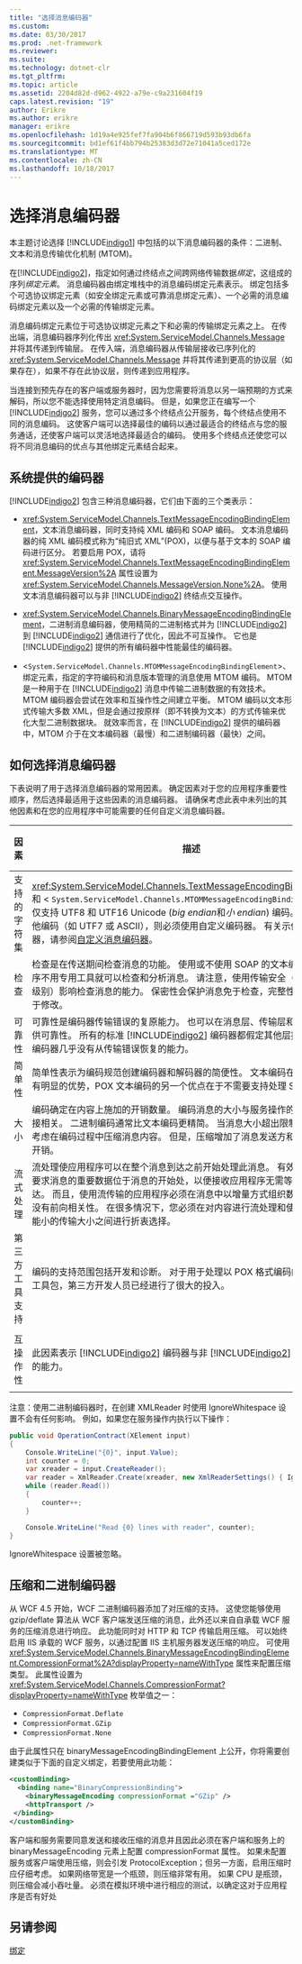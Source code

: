 ```yaml
---
title: "选择消息编码器"
ms.custom: 
ms.date: 03/30/2017
ms.prod: .net-framework
ms.reviewer: 
ms.suite: 
ms.technology: dotnet-clr
ms.tgt_pltfrm: 
ms.topic: article
ms.assetid: 2204d82d-d962-4922-a79e-c9a231604f19
caps.latest.revision: "19"
author: Erikre
ms.author: erikre
manager: erikre
ms.openlocfilehash: 1d19a4e925fef7fa904b6f866719d593b93db6fa
ms.sourcegitcommit: bd1ef61f4bb794b25383d3d72e71041a5ced172e
ms.translationtype: MT
ms.contentlocale: zh-CN
ms.lasthandoff: 10/18/2017
---
```

# <a name="choosing-a-message-encoder"></a>选择消息编码器
本主题讨论选择 [!INCLUDE[indigo1](../../../../includes/indigo1-md.md)] 中包括的以下消息编码器的条件：二进制、文本和消息传输优化机制 (MTOM)。  
  
 在[!INCLUDE[indigo2](../../../../includes/indigo2-md.md)]，指定如何通过终结点之间跨网络传输数据*绑定*，这组成的序列*绑定元素*。 消息编码器由绑定堆栈中的消息编码绑定元素表示。 绑定包括多个可选协议绑定元素（如安全绑定元素或可靠消息绑定元素）、一个必需的消息编码绑定元素以及一个必需的传输绑定元素。  
  
 消息编码绑定元素位于可选协议绑定元素之下和必需的传输绑定元素之上。 在传出端，消息编码器序列化传出 <xref:System.ServiceModel.Channels.Message> 并将其传递到传输层。 在传入端，消息编码器从传输层接收已序列化的 <xref:System.ServiceModel.Channels.Message> 并将其传递到更高的协议层（如果存在），如果不存在此协议层，则传递到应用程序。  
  
 当连接到预先存在的客户端或服务器时，因为您需要将消息以另一端预期的方式来解码，所以您不能选择使用特定消息编码。 但是，如果您正在编写一个 [!INCLUDE[indigo2](../../../../includes/indigo2-md.md)] 服务，您可以通过多个终结点公开服务，每个终结点使用不同的消息编码。 这使客户端可以选择最佳的编码以通过最适合的终结点与您的服务通话，还使客户端可以灵活地选择最适合的编码。 使用多个终结点还使您可以将不同消息编码的优点与其他绑定元素结合起来。  
  
## <a name="system-provided-encoders"></a>系统提供的编码器  
 [!INCLUDE[indigo2](../../../../includes/indigo2-md.md)] 包含三种消息编码器，它们由下面的三个类表示：  
  
-   <xref:System.ServiceModel.Channels.TextMessageEncodingBindingElement>，文本消息编码器，同时支持纯 XML 编码和 SOAP 编码。 文本消息编码器的纯 XML 编码模式称为“纯旧式 XML”(POX)，以便与基于文本的 SOAP 编码进行区分。 若要启用 POX，请将 <xref:System.ServiceModel.Channels.TextMessageEncodingBindingElement.MessageVersion%2A> 属性设置为 <xref:System.ServiceModel.Channels.MessageVersion.None%2A>。 使用文本消息编码器可以与非 [!INCLUDE[indigo2](../../../../includes/indigo2-md.md)] 终结点交互操作。  
  
-   <xref:System.ServiceModel.Channels.BinaryMessageEncodingBindingElement>，二进制消息编码器，使用精简的二进制格式并为 [!INCLUDE[indigo2](../../../../includes/indigo2-md.md)] 到 [!INCLUDE[indigo2](../../../../includes/indigo2-md.md)] 通信进行了优化，因此不可互操作。 它也是 [!INCLUDE[indigo2](../../../../includes/indigo2-md.md)] 提供的所有编码器中性能最佳的编码器。  
  
-   <<!--zz xref:System.ServiceModel.Channels.MTOMMessageEncodingBindingElement -->`System.ServiceModel.Channels.MTOMMessageEncodingBindingElement`>、 绑定元素，指定的字符编码和消息版本管理的消息使用 MTOM 编码。 MTOM 是一种用于在 [!INCLUDE[indigo2](../../../../includes/indigo2-md.md)] 消息中传输二进制数据的有效技术。 MTOM 编码器会尝试在效率和互操作性之间建立平衡。 MTOM 编码以文本形式传输大多数 XML，但是会通过按原样（即不转换为文本）的方式传输来优化大型二进制数据块。 就效率而言，在 [!INCLUDE[indigo2](../../../../includes/indigo2-md.md)] 提供的编码器中，MTOM 介于在文本编码器（最慢）和二进制编码器（最快）之间。  
  
## <a name="how-to-choose-a-message-encoder"></a>如何选择消息编码器  
 下表说明了用于选择消息编码器的常用因素。 确定因素对于您的应用程序重要性顺序，然后选择最适用于这些因素的消息编码器。 请确保考虑此表中未列出的其他因素和在您的应用程序中可能需要的任何自定义消息编码器。  
  
|因素|描述|支持此因素的编码器|  
|------------|-----------------|---------------------------------------|  
|支持的字符集|<xref:System.ServiceModel.Channels.TextMessageEncodingBindingElement>和 <<!--zz xref:System.ServiceModel.Channels.MTOMMessageEncodingBindingElement --> `System.ServiceModel.Channels.MTOMMessageEncodingBindingElement`> 仅支持 UTF8 和 UTF16 Unicode (*big endian*和*小 endian*) 编码。 如果需要其他编码（如 UTF7 或 ASCII），则必须使用自定义编码器。 有关示例自定义编码器，请参阅[自定义消息编码器](http://go.microsoft.com/fwlink/?LinkId=119857)。|Text|  
|检查|检查是在传送期间检查消息的功能。 使用或不使用 SOAP 的文本编码使很多程序不用专用工具就可以检查和分析消息。 请注意，使用传输安全（在消息或传输级别）影响检查消息的能力。 保密性会保护消息免于检查，完整性会保护消息免于修改。|Text|  
|可靠性|可靠性是编码器传输错误的复原能力。 也可以在消息层、传输层和应用程序层提供可靠性。 所有的标准 [!INCLUDE[indigo2](../../../../includes/indigo2-md.md)] 编码器都假定其他层提供可靠性。 编码器几乎没有从传输错误恢复的能力。|无|  
|简单性|简单性表示为编码规范创建编码器和解码器的简便性。 文本编码在简单性方面具有明显的优势，POX 文本编码的另一个优点在于不需要支持处理 SOAP。|文本 (POX)|  
|大小|编码确定在内容上施加的开销数量。 编码消息的大小与服务操作的最大吞吐量直接相关。 二进制编码通常比文本编码更精简。 当消息大小超出限制时，还可以考虑在编码过程中压缩消息内容。 但是，压缩增加了消息发送方和接收方的处理开销。|二进制|  
|流式处理|流处理使应用程序可以在整个消息到达之前开始处理此消息。 有效地使用流处理要求消息的重要数据位于消息的开始处，以便接收应用程序无需等待这些数据到达。 而且，使用流传输的应用程序必须在消息中以增量方式组织数据，以使内容没有前向相关性。 在很多情况下，您必须在对内容进行流处理和使内容具有尽可能小的传输大小之间进行折衷选择。|无|  
|第三方工具支持|编码的支持范围包括开发和诊断。 对于用于处理以 POX 格式编码的消息的库和工具包，第三方开发人员已经进行了很大的投入。|文本 (POX)|  
|互操作性|此因素表示 [!INCLUDE[indigo2](../../../../includes/indigo2-md.md)] 编码器与非 [!INCLUDE[indigo2](../../../../includes/indigo2-md.md)] 服务交互操作的能力。|Text<br /><br /> MTOM（部分）|  
  
注意：使用二进制编码器时，在创建 XMLReader 时使用 IgnoreWhitespace 设置不会有任何影响。  例如，如果您在服务操作内执行以下操作：  

```csharp
public void OperationContract(XElement input)
{
    Console.WriteLine("{0}", input.Value);
    int counter = 0;
    var xreader = input.CreateReader();
    var reader = XmlReader.Create(xreader, new XmlReaderSettings() { IgnoreWhitespace = true });
    while (reader.Read())
    {
        counter++;
    }

    Console.WriteLine("Read {0} lines with reader", counter);
}
```  
  
IgnoreWhitespace 设置被忽略。  
  
## <a name="compression-and-the-binary-encoder"></a>压缩和二进制编码器

从 WCF 4.5 开始，WCF 二进制编码器添加了对压缩的支持。 这使您能够使用 gzip/deflate 算法从 WCF 客户端发送压缩的消息，此外还以来自自承载 WCF 服务的压缩消息进行响应。 此功能同时对 HTTP 和 TCP 传输启用压缩。 可以始终启用 IIS 承载的 WCF 服务，以通过配置 IIS 主机服务器发送压缩的响应。 可使用 <xref:System.ServiceModel.Channels.BinaryMessageEncodingBindingElement.CompressionFormat%2A?displayProperty=nameWithType> 属性来配置压缩类型。 此属性设置为 <xref:System.ServiceModel.Channels.CompressionFormat?displayProperty=nameWithType> 枚举值之一：

* `CompressionFormat.Deflate`
* `CompressionFormat.GZip`
* `CompressionFormat.None`
  
由于此属性只在 binaryMessageEncodingBindingElement 上公开，你将需要创建类似于下面的自定义绑定，若要使用此功能：

 ```xml
 <customBinding>
   <binding name="BinaryCompressionBinding">
     <binaryMessageEncoding compressionFormat ="GZip" />
     <httpTransport />
  </binding>
</customBinding>
 ```

客户端和服务需要同意发送和接收压缩的消息并且因此必须在客户端和服务上的 binaryMessageEncoding 元素上配置 compressionFormat 属性。 如果未配置服务或客户端使用压缩，则会引发 ProtocolException；但另一方面，启用压缩时应仔细考虑。 如果网络带宽是一个瓶颈，则压缩非常有用。 如果 CPU 是瓶颈，则压缩会减小吞吐量。 必须在模拟环境中进行相应的测试，以确定这对于应用程序是否有好处  
  
## <a name="see-also"></a>另请参阅

[绑定](../../../../docs/framework/wcf/feature-details/bindings.md)
